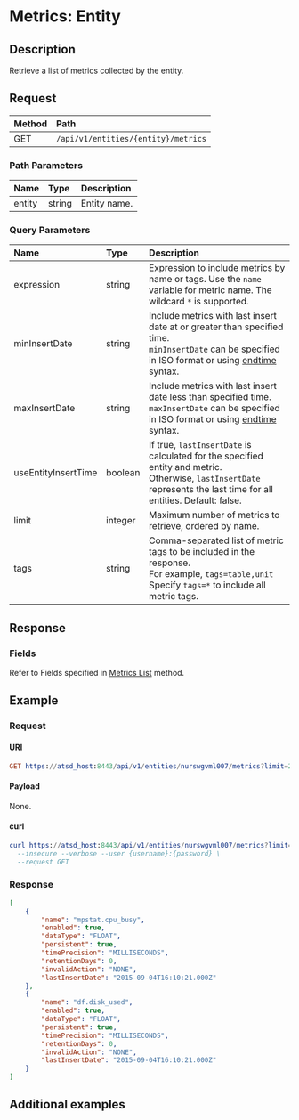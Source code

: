 # Metrics: Entity

## Description

Retrieve a list of metrics collected by the entity.

## Request

| **Method** | **Path** | 
|:---|:---|
| GET | `/api/v1/entities/{entity}/metrics` |

### Path Parameters 

|**Name**|**Type**|**Description**|
|:---|:---|:---|
| entity |string|Entity name.|

### Query Parameters 

|**Name**|**Type**|**Description**|
|:--|:--|:--|
| expression | string | Expression to include metrics by name or tags. Use the `name` variable for metric name. The wildcard `*` is supported.|
| minInsertDate | string | Include metrics with last insert date at or greater than specified time. <br>`minInsertDate` can be specified in ISO format or using [endtime](../../../end-time-syntax.md) syntax.|
| maxInsertDate | string | Include metrics with last insert date less than specified time.<br>`maxInsertDate` can be specified in ISO format or using [endtime](../../../end-time-syntax.md) syntax.|
| useEntityInsertTime | boolean | If true, `lastInsertDate` is calculated for the specified entity and metric.<br>Otherwise, `lastInsertDate` represents the last time for all entities. Default: false. |
| limit | integer | Maximum number of metrics to retrieve, ordered by name. |
| tags | string | Comma-separated list of metric tags to be included in the response.<br>For example, `tags=table,unit`<br>Specify `tags=*` to include all metric tags.|

## Response

### Fields

Refer to Fields specified in [Metrics List](../../../api/meta/metric/list.md#fields) method.

## Example

### Request

#### URI

```elm
GET https://atsd_host:8443/api/v1/entities/nurswgvml007/metrics?limit=2
```

#### Payload

None.

#### curl

```elm
curl https://atsd_host:8443/api/v1/entities/nurswgvml007/metrics?limit=2 \
  --insecure --verbose --user {username}:{password} \
  --request GET
``` 

### Response

```json
[
    {
        "name": "mpstat.cpu_busy",
        "enabled": true,
        "dataType": "FLOAT",
        "persistent": true,
        "timePrecision": "MILLISECONDS",
        "retentionDays": 0,
        "invalidAction": "NONE",
        "lastInsertDate": "2015-09-04T16:10:21.000Z"
    },
    {
        "name": "df.disk_used",
        "enabled": true,
        "dataType": "FLOAT",
        "persistent": true,
        "timePrecision": "MILLISECONDS",
        "retentionDays": 0,
        "invalidAction": "NONE",
        "lastInsertDate": "2015-09-04T16:10:21.000Z"
    }
]
```

## Additional examples
